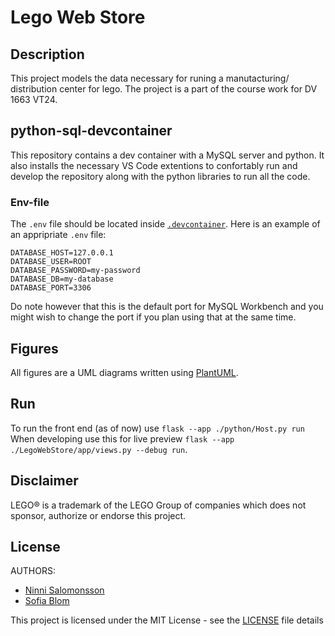 # Lego Web Store

## Description
This project models the data necessary for runing a manutacturing/ distribution center for lego. The project is a part of the course work for DV 1663 VT24.

## python-sql-devcontainer
This repository contains a dev container with a MySQL server and python. It also installs the necessary VS Code extentions to confortably run and develop the repository along with the python libraries to run all the code. 

### Env-file
The `.env` file should be located inside [`.devcontainer`](./.devcontainer/). Here is an example of an appripriate `.env` file:
```
DATABASE_HOST=127.0.0.1
DATABASE_USER=ROOT
DATABASE_PASSWORD=my-password
DATABASE_DB=my-database
DATABASE_PORT=3306
```
Do note however that this is the default port for MySQL Workbench and you might wish to change the port if you plan using that at the same time. 

## Figures
All figures are a UML diagrams written using [PlantUML](https://plantuml.com/). 

## Run
To run the front end (as of now) use `flask --app ./python/Host.py run`
When developing use this for live preview `flask --app ./LegoWebStore/app/views.py --debug run`. 

## Disclaimer
LEGO® is a trademark of the LEGO Group of companies which does not sponsor, authorize or endorse this project. 

## License

AUTHORS:
 - [Ninni Salomonsson](https://github.com/NinniS)
 - [Sofia Blom](https://github.com/s02blom)
 
This project is licensed under the MIT License - see the [LICENSE](./LICENSE) file details
